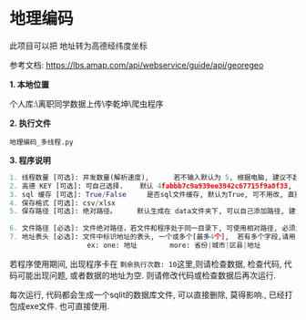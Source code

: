 # 地理编码

此项目可以把 地址转为高德经纬度坐标

参考文档: https://lbs.amap.com/api/webservice/guide/api/georegeo

**1. 本地位置**

个人库:\离职同学数据上传\李乾坤\爬虫程序

**2.  执行文件**

`地理编码_多线程.py`

**3.  程序说明**

```python
1. 线程数量 [可选]: 并发数量(解析速度),      若不输入默认为 5, 根据电脑, 建议不超过50
2. 高德 KEY [可选]: 可自己选择.    默认 4fabbb7c9a939ee3942c67715f9a8f33, 每天调用次数 300W
3. sql 缓存 [可选]: True/False     是否sql文件缓存, 默认为True, 可不用改, 直接忽略.
4. 保存格式 [可选]: csv/xlsx 
5. 保存路径 [可选]: 绝对路径。     默认生成在 data文件夹下, 可以自己添加路径, 建议绝对路径
    
6. 文件路径 [必选]: 文件绝对路径，若文件和程序处于同一目录下, 可使用相对路径, 必须为csv或者xlsx格式的文件
7. 地址表头 [必选]: 文件中标识地址的表头, 一个或多个[最多4个],  若有多个字段,请用 | 隔开,按照(省>市>区县...)顺序填写
                   ex: one: 地址        more: 省份|城市|区县|地址
```

若程序使用期间, 出现程序卡在  `剩余执行次数: 10`这里,则请检查数据, 检查代码, 代码可能出现问题, 或者数据的地址为空. 则请修改代码或检查数据后再次运行. 

每次运行, 代码都会生成一个sqlit的数据库文件, 可以直接删除, 莫得影响., 已经打包成exe文件. 也可直接使用. 